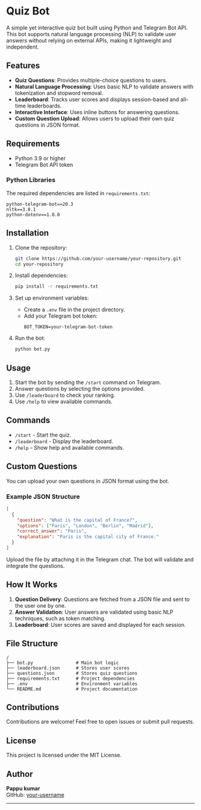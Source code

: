 

# Quiz Bot  

A simple yet interactive quiz bot built using Python and Telegram Bot API. This bot supports natural language processing (NLP) to validate user answers without relying on external APIs, making it lightweight and independent.  

## Features  

- **Quiz Questions**: Provides multiple-choice questions to users.  
- **Natural Language Processing**: Uses basic NLP to validate answers with tokenization and stopword removal.  
- **Leaderboard**: Tracks user scores and displays session-based and all-time leaderboards.  
- **Interactive Interface**: Uses inline buttons for answering questions.  
- **Custom Question Upload**: Allows users to upload their own quiz questions in JSON format.  

## Requirements  

- Python 3.9 or higher  
- Telegram Bot API token  

### Python Libraries  

The required dependencies are listed in `requirements.txt`:  

```plaintext  
python-telegram-bot==20.3  
nltk==3.8.1  
python-dotenv==1.0.0  
```  

## Installation  

1. Clone the repository:  
   ```bash  
   git clone https://github.com/your-username/your-repository.git  
   cd your-repository  
   ```  

2. Install dependencies:  
   ```bash  
   pip install -r requirements.txt  
   ```  

3. Set up environment variables:  
   - Create a `.env` file in the project directory.  
   - Add your Telegram bot token:  
     ```env  
     BOT_TOKEN=your-telegram-bot-token  
     ```  

4. Run the bot:  
   ```bash  
   python bot.py  
   ```  

## Usage  

1. Start the bot by sending the `/start` command on Telegram.  
2. Answer questions by selecting the options provided.  
3. Use `/leaderboard` to check your ranking.  
4. Use `/help` to view available commands.  

## Commands  

- `/start` - Start the quiz.  
- `/leaderboard` - Display the leaderboard.  
- `/help` - Show help and available commands.  

## Custom Questions  

You can upload your own questions in JSON format using the bot.  
### Example JSON Structure  

```json  
[  
  {  
    "question": "What is the capital of France?",  
    "options": ["Paris", "London", "Berlin", "Madrid"],  
    "correct_answer": "Paris",  
    "explanation": "Paris is the capital city of France."  
  }  
]  
```  

Upload the file by attaching it in the Telegram chat. The bot will validate and integrate the questions.  

## How It Works  

1. **Question Delivery**: Questions are fetched from a JSON file and sent to the user one by one.  
2. **Answer Validation**: User answers are validated using basic NLP techniques, such as token matching.  
3. **Leaderboard**: User scores are saved and displayed for each session.  

## File Structure  

```plaintext  
/  
├── bot.py                # Main bot logic  
├── leaderboard.json      # Stores user scores  
├── questions.json        # Stores quiz questions  
├── requirements.txt      # Project dependencies  
├── .env                  # Environment variables  
└── README.md             # Project documentation  
```  

## Contributions  

Contributions are welcome! Feel free to open issues or submit pull requests.  

## License  

This project is licensed under the MIT License.  

## Author  

**Pappu kumar**  
GitHub: [your-username](https://github.com/pk1151222)  

--- 

